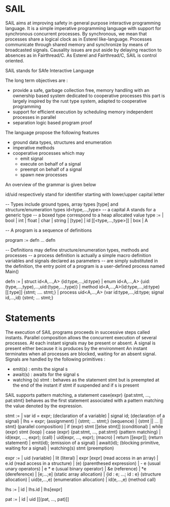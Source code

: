 # SAIL

SAIL aims at improving safety in general purpose interactive programming language. It is a simple imperative 
programming language with support for synchronous concurrent processes. By synchronous, we mean that processes
share a logical clock as in Esterel like-language. Processes communicate through shared memory and synchronize
by means of broadcasted signals. Causality issues are put aside by delaying reaction to absences as in Fairthread/C.
As Esterel and Fairthread/C, SAIL is control oriented. 

SAIL stands for SAfe Interactive Language

The long term objectives are :

- provide a safe, garbage collection free, memory handling with an ownership based system dedicated to cooperative processes
  this part is largely inspired by the rust type system, adapted to cooperative programming
- support for efficient execution by scheduling memory independent processes in parallel
- separation logic based program proof

The language propose the following features
- ground data types, structures and enumeration
- imperative methods
- cooperative processes which may
  - emit signal
  - execute on behalf of a signal
  - preempt on behalf of a signal
  - spawn new processes

An overview of the grammar is given below

id/uid respectively stand for identifier starting with lower/upper capital letter

-- Types include ground types, array types [type] and structure/enumeration types id<type,...,type>
-- a capital A stands for a generic type
-- a boxed type correspond to a heap allocated value
type :=
     | bool
     | int
     | float
     | char
     | string
     | [type]
     | id [[<type,...,type>]]
     | box<type>
     | A

-- A program is a sequence of definitions

program := defn ... defn

-- Definitions may define structure/enumeration types, methods and processes
-- a process definition is actually a simple macro definition variables and signals declared as parameters
-- are simply substituted in the definition, the entry point of a program is a user-defined process named Main() 

defn :=
     | struct id<A,...,A> {id:type,...,id:type}
     | enum id<A,...,A> {uid:(type,...,type),...,uid:(type,...,type)}
     | method id<A,...,A>(id:type,...,id:type) [[:type]] {stmt; .... stmt;}
     | process uid<A,...,A> (var id:type,...,id:type; signal id,...,id) {stmt; ... stmt;}

# Statements

The execution of SAIL programs proceeds in successive steps called instants.
Parallel composition allows the concurrent execution of several processes.
At each instant signals may be present or absent. A signal is present either
because it is produces by the environment 
An instant terminates when all
processes are blocked, waiting for an absent signal. Signals are handled by the following
primitives :

- emit(s) : emits the signal s
- await(s) : awaits for the signal s
- watching (s) stmt : behaves as the statement stmt but is preempted at the 
  end of the instant if stmt if suspended and if s is present
  
SAIL supports pattern matching, a statement case(expr) {pat:stmt, ..., pat:stmt}
behaves as the first statement associated with a pattern matching the value denoted 
by the expression.
  

stmt :=
     | var id = expr;                             (declaration of a variable)
     | signal id;                                 (declaration of a signal)
     | lhs = expr;                                (assignment)
     | {stmt; ... stmt;}                          (sequence)
     | {stmt || ... || stmt}                      (parallel composition)
     | if (expr) stmt [[else stmt]]               (conditional)
	   | while (expr) stmt                          (loop)
	   | case (expr) {pat:stmt, ..., pat:stmt}      (pattern matching)
	   | id(expr, ..., expr);                       (call)
	   | uid(expr, ..., expr);                      (macro)
	   | return [[expr]];                           (return statement)
	   | emit(id);                                  (emission of a signal)
	   | await(id);                                 (blocking primitive, waiting for a signal)
	   | watching(s) stmt                           (preemption)

expr :=
     | uid                                        (variable)
     | lit                                        (literal)
     | expr [expr]                                (read access in an array)
     | e.id                                       (read access in a structure)
     | (e)                                        (parenthesed expression)
     | - e                                        (usual unary operators)
     | e * e                                      (usual binary operator)
     | &e                                         (reference)
     | *e                                         (dereference)
     | [e;...;e]                                  (static array allocation)
     | {id : e; ...; id : e}                      (structure allocation)
     | uid(e,...,e)                               (enumeration allocation)
     | id(e,...,e)                                (method call)

lhs :=
    | id
    | lhs.id
    | lhs[expr]

pat :=
    | id
    | uid [[(pat, ..., pat)]]


